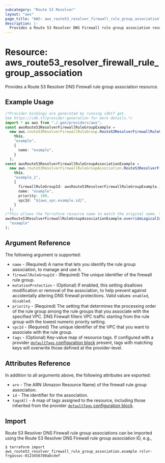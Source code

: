 ```yaml
---
subcategory: "Route 53 Resolver"
layout: "aws"
page_title: "AWS: aws_route53_resolver_firewall_rule_group_association"
description: |-
  Provides a Route 53 Resolver DNS Firewall rule group association resource.
---
```


# Resource: aws\_route53\_resolver\_firewall\_rule\_group\_association

Provides a Route 53 Resolver DNS Firewall rule group association resource.

## Example Usage

```typescript
/*Provider bindings are generated by running cdktf get.
See https://cdk.tf/provider-generation for more details.*/
import * as aws from "./.gen/providers/aws";
const awsRoute53ResolverFirewallRuleGroupExample =
  new aws.route53ResolverFirewallRuleGroup.Route53ResolverFirewallRuleGroup(
    this,
    "example",
    {
      name: "example",
    }
  );
const awsRoute53ResolverFirewallRuleGroupAssociationExample =
  new aws.route53ResolverFirewallRuleGroupAssociation.Route53ResolverFirewallRuleGroupAssociation(
    this,
    "example_1",
    {
      firewallRuleGroupId: awsRoute53ResolverFirewallRuleGroupExample.id,
      name: "example",
      priority: 100,
      vpcId: "${aws_vpc.example.id}",
    }
  );
/*This allows the Terraform resource name to match the original name. You can remove the call if you don't need them to match.*/
awsRoute53ResolverFirewallRuleGroupAssociationExample.overrideLogicalId(
  "example"
);

```

## Argument Reference

The following argument is supported:

* `name` - (Required) A name that lets you identify the rule group association, to manage and use it.
* `firewallRuleGroupId` - (Required) The unique identifier of the firewall rule group.
* `mutationProtection` - (Optional) If enabled, this setting disallows modification or removal of the association, to help prevent against accidentally altering DNS firewall protections. Valid values: `enabled`, `disabled`.
* `priority` - (Required) The setting that determines the processing order of the rule group among the rule groups that you associate with the specified VPC. DNS Firewall filters VPC traffic starting from the rule group with the lowest numeric priority setting.
* `vpcId` - (Required) The unique identifier of the VPC that you want to associate with the rule group.
* `tags` - (Optional) Key-value map of resource tags. If configured with a provider [`defaultTags` configuration block](https://registry.terraform.io/providers/hashicorp/aws/latest/docs#default_tags-configuration-block) present, tags with matching keys will overwrite those defined at the provider-level.

## Attributes Reference

In addition to all arguments above, the following attributes are exported:

* `arn` - The ARN (Amazon Resource Name) of the firewall rule group association.
* `id` - The identifier for the association.
* `tagsAll` - A map of tags assigned to the resource, including those inherited from the provider [`defaultTags` configuration block](https://registry.terraform.io/providers/hashicorp/aws/latest/docs#default_tags-configuration-block).

## Import

Route 53 Resolver DNS Firewall rule group associations can be imported using the Route 53 Resolver DNS Firewall rule group association ID, e.g.,

```console
$ terraform import aws_route53_resolver_firewall_rule_group_association.example rslvr-frgassoc-0123456789abcdef
```
